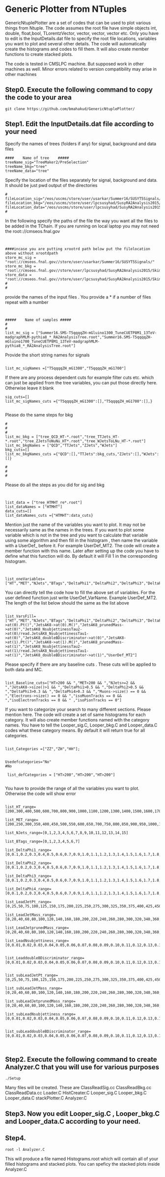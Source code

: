 
# Generic Plotter from NTuples

GenericNtuplePlotter are a set of codes that can be used to plot various things from Ntuple. The code assumes the root file have simple objects int, double, float,bool, TLorentzVector, vector<double>, vector<int>, vector<TLorentzVector> etc. Only you have to edit is the InputDetails.dat file to specify the root file locations, variables you want to plot and several other details. The code will automatically create the histograms and codes to fill them. It will also create member functions to create stacked plots.  

The code is tested in CMSLPC machine. But supposed work in other machines as well. Minor errors related to version compatibility may arise in other machines

## Step0. Execute the following command to copy the code to your area

```
git clone https://github.com/bmahakud/GenericNtuplePlotter/
```

## Step1. Edit the InputDetails.dat file according to your need

Specify the names of trees (folders if any) for signal, background and data files

```
####    Name of tree    #####
treeName_sig="TreeMaker2/PreSelection"
treeName_bkg="tree"
treeName_data="tree"

```
Specify the location of the files separately for signal, background and data. It should be just pwd output  of the directories 

```
#
fileLocation_sig="/eos/uscms/store/user/usarkar/Summer16/SUSYT5Signals/"
fileLocation_bkg="/eos/uscms/store/user/lpcsusyhad/SusyRA2Analysis2015/Skims/Run2ProductionV12/tree_signal/"
fileLocation_data="/eos/uscms/store/user/lpcsusyhad/SusyRA2Analysis2015/Skims/Run2ProductionV12/tree_signal/"
#
```

In the following specify the paths of the file the way you want all the files to be added in the TChain. If you are running on local laptop you may not need the root:://cmseos.fnal.gov 
```


####incase you are putting xrootrd path below put the filelocation above without xrootdpath
store_mc_sig = "root://cmseos.fnal.gov//store/user/usarkar/Summer16/SUSYT5Signals/"
store_mc_bkg = "root://cmseos.fnal.gov//store/user/lpcsusyhad/SusyRA2Analysis2015/Skims/Run2ProductionV12/tree_signal/"
store_data = "root://cmseos.fnal.gov//store/user/lpcsusyhad/SusyRA2Analysis2015/Skims/Run2ProductionV12/tree_signal/"
#
#
```
provide the names of the input files . You provide a * if a number of files repeat with a number

```


#####    Name of samples #####
#
#
list_mc_sig = ["Summer16.SMS-T5qqqqZH-mGluino1300_TuneCUETP8M1_13TeV-madgraphMLM-pythia8_*_RA2AnalysisTree.root","Summer16.SMS-T5qqqqZH-mGluino1700_TuneCUETP8M1_13TeV-madgraphMLM-pythia8_*_RA2AnalysisTree.root"]

```
Provide the short string names for signals
```

list_mc_sigNames =["T5qqqqZH_mG1300","T5qqqqZH_mG1700"]

```
If there are any process dependent cuts for example filter cuts etc. which can just be applied from the tree variables, you can put those directly here. Otherwise leave it blank
```
sig_cuts=[]
list_mc_sigNames_cuts ={"T5qqqqZH_mG1300":[],"T5qqqqZH_mG1700":[],}


```
Please do the same steps for bkg
```
#
#
#
list_mc_bkg = ["tree_QCD_HT-*.root","tree_TTJets_HT-*.root","tree_ZJetsToNuNu_HT*.root","tree_WJetsToLNu_HT-*.root"]
list_mc_bkgNames = ["QCD","TTJets","ZJets","WJets"]
bkg_cuts=[]
list_mc_bkgNames_cuts ={"QCD":[],"TTJets":bkg_cuts,"ZJets":[],"WJets":[]}

#
#
#
```
Please do all the steps as you did for sig and bkg
```


list_data = ["tree_HTMHT_re*.root"]
list_dataNames = ["HTMHT"]
data_cuts=[]
list_dataNames_cuts ={"HTMHT":data_cuts}

```
Mention just the name of the variables you want to plot. It may not be necessarily same as the names in the trees. If you want to plot some variable which is not in the tree and you want to calculate that variable using some algorithm and then fill in the histogram , then name the variable with a UserDef_ before it. For example UserDef_MT2. The code will create a member function with this name. Later after setting up the code you have to define what this function will do. By default it will Fill 1 in the corresponding histogram.

```


list_oneVariables=["HT","MET","NJets","BTags","DeltaPhi1","DeltaPhi2","DeltaPhi3","DeltaPhi4","LeadJetPt","LeadJetMass","LeadJetprunedMass","LeadNsubjettiness","LeaddoubleBDiscriminator","subLeadJetPt","subLeadJetMass","subLeadJetprunedMass","subLeadNsubjettiness","subLeaddoubleBDiscriminator","UserDef_MT2"]
```
You can directly tell the code how to fill the above set of variables. For the user defined function just write UserDef_VarName. Example UserDef_MT2. The length of the list below should the same as the list above 
```

list_VarsFill=["HT","MET","NJets","BTags","DeltaPhi1","DeltaPhi2","DeltaPhi3","DeltaPhi4","JetsAK8->at(0).Pt()","JetsAK8->at(0).M()","JetsAK8_prunedMass->at(0)","JetsAK8_NsubjettinessTau2->at(0)/read.JetsAK8_NsubjettinessTau1->at(0)","JetsAK8_doubleBDiscriminator->at(0)","JetsAK8->at(1).Pt()","JetsAK8->at(1).M()","JetsAK8_prunedMass->at(1)","JetsAK8_NsubjettinessTau2->at(1)/read.JetsAK8_NsubjettinessTau1->at(1)","JetsAK8_doubleBDiscriminator->at(1)","UserDef_MT2"]

```

Please specify if there are any baseline cuts . These cuts will be applied to both data and MC.
```

list_Baseline_cuts=["HT>200 && ","MET>200 && ","NJets>=2 && ","JetsAK8->size()>1 && ","DeltaPhi1>0.5 && ","DeltaPhi2>0.5 && ","DeltaPhi3>0.3 && ","DeltaPhi4>0.3 && ","Muons->size() == 0 && ","Electrons->size() == 0 && ","isoMuonTracks == 0 && ","isoElectronTracks == 0 && " ,"isoPionTracks == 0"]

```
If you want to categorize your search to many different sections. Please mention here. The code will create a set of same histograms for each category. It will also create member functions named with the category names. You have to tell the Looper_sig.C, Looper_bkg.C and Looper_data.C codes what these category means. By default it will return true for all categories.

```

list_Categories =["ZZ","ZH","HH"];


Usedefcategories="No"
#No
                                                                                                                                                                                                                           
 list_defCategories = ["HT>200","HT>200","HT>200"]


```

You have to provide the range of all the variables you want to plot. Otherwise the code will show error
```

list_HT_range=[200,300,400,500,600,700,800,900,1000,1100,1200,1300,1400,1500,1600,1700,1800,1900,2000,2100,2200,2300,2400,2500,2600,2700,2800,2900,3000,3100,3200,3300,3400,3500]

list_MET_range=[200,250,300,350,400,450,500,550,600,650,700,750,800,850,900,950,1000,1050,1100,1150,1200,1250,1300,1350,1400,1450,1500,1550,1600,1650,1700,1750,1800,1850,1900,1950,2000]

list_NJets_range=[0,1,2,3,4,5,6,7,8,9,10,11,12,13,14,15]

list_BTags_range=[0,1,2,3,4,5,6,7]

list_DeltaPhi1_range=[0,0.1,0.2,0.3,0.4,0.5,0.6,0.7,0.9,1.0,1.1,1.2,1.3,1.4,1.5,1.6,1.7,1.8,1.9,2.0,2.1,2.2,2.3,2.4,2.5,2.6,2.7,2.8,2.9,3.0,3.1,3.2,3.3,3.4,3.5,3.6,3.7,3.8,3.9,4.0]

list_DeltaPhi2_range=[0,0.1,0.2,0.3,0.4,0.5,0.6,0.7,0.9,1.0,1.1,1.2,1.3,1.4,1.5,1.6,1.7,1.8,1.9,2.0,2.1,2.2,2.3,2.4,2.5,2.6,2.7,2.8,2.9,3.0,3.1,3.2,3.3,3.4,3.5,3.6,3.7,3.8,3.9,4.0]

list_DeltaPhi3_range=[0,0.1,0.2,0.3,0.4,0.5,0.6,0.7,0.9,1.0,1.1,1.2,1.3,1.4,1.5,1.6,1.7,1.8,1.9,2.0,2.1,2.2,2.3,2.4,2.5,2.6,2.7,2.8,2.9,3.0,3.1,3.2,3.3,3.4,3.5,3.6,3.7,3.8,3.9,4.0]

list_DeltaPhi4_range=[0,0.1,0.2,0.3,0.4,0.5,0.6,0.7,0.9,1.0,1.1,1.2,1.3,1.4,1.5,1.6,1.7,1.8,1.9,2.0,2.1,2.2,2.3,2.4,2.5,2.6,2.7,2.8,2.9,3.0,3.1,3.2,3.3,3.4,3.5,3.6,3.7,3.8,3.9,4.0]

list_LeadJetPt_range=[0,25,50,75,100,125,150,175,200,225,250,275,300,325,350,375,400,425,450,475,500,525,550,575,600,625,650,675,700,725,750,775,800,825,850,875,900,925,950,975,1000,1025,1050,1075,1100,1125,1150,1175,1200]

list_LeadJetMass_range=[0,20,40,60,80,100,120,140,160,180,200,220,240,260,280,300,320,340,360,380,400,420,440,460,480,500]

list_LeadJetprunedMass_range=[0,20,40,60,80,100,120,140,160,180,200,220,240,260,280,300,320,340,360,380,400,420,440,460,480,500]

list_LeadNsubjettiness_range=[0,0.01,0.02,0.03,0.04,0.05,0.06,0.07,0.08,0.09,0.10,0.11,0.12,0.13,0.14,0.15,0.16,0.17,0.18,0.19,0.20,0.21,0.22,0.23,0.24,0.25,0.26,0.27,0.28,0.29,0.30,0.31,0.32,0.33,0.34,0.35,0.36,0.37,0.38,0.39,0.40,0.41,0.42,0.43,0.44,0.45,0.46,0.47,0.48,0.49,0.50,0.51,0.52,0.53,0.54,0.55,0.56,0.57,0.58,0.59,0.60,0.61,0.62,0.63,0.64,0.65,0.66,0.67,0.68,0.69,0.70,0.71,0.72,0.73,0.74,0.75,0.76,0.77,0.78,0.79,0.80,0.81,0.82,0.83,0.84,0.85,0.86,0.87,0.88,0.89,0.90,0.91,0.92,0.93,0.94,0.95,0.96,0.97,0.98,0.99,1.00]


list_LeaddoubleBDiscriminator_range=[0,0.01,0.02,0.03,0.04,0.05,0.06,0.07,0.08,0.09,0.10,0.11,0.12,0.13,0.14,0.15,0.16,0.17,0.18,0.19,0.20,0.21,0.22,0.23,0.24,0.25,0.26,0.27,0.28,0.29,0.30,0.31,0.32,0.33,0.34,0.35,0.36,0.37,0.38,0.39,0.40,0.41,0.42,0.43,0.44,0.45,0.46,0.47,0.48,0.49,0.50,0.51,0.52,0.53,0.54,0.55,0.56,0.57,0.58,0.59,0.60,0.61,0.62,0.63,0.64,0.65,0.66,0.67,0.68,0.69,0.70,0.71,0.72,0.73,0.74,0.75,0.76,0.77,0.78,0.79,0.80,0.81,0.82,0.83,0.84,0.85,0.86,0.87,0.88,0.89,0.90,0.91,0.92,0.93,0.94,0.95,0.96,0.97,0.98,0.99,1.00]


list_subLeadJetPt_range=[0,25,50,75,100,125,150,175,200,225,250,275,300,325,350,375,400,425,450,475,500,525,550,575,600,625,650,675,700,725,750,775,800,825,850,875,900,925,950,975,1000,1025,1050,1075,1100,1125,1150,1175,1200]

list_subLeadJetMass_range=[0,20,40,60,80,100,120,140,160,180,200,220,240,260,280,300,320,340,360,380,400,420,440,460,480,500]

list_subLeadJetprunedMass_range=[0,20,40,60,80,100,120,140,160,180,200,220,240,260,280,300,320,340,360,380,400,420,440,460,480,500]

list_subLeadNsubjettiness_range=[0,0.01,0.02,0.03,0.04,0.05,0.06,0.07,0.08,0.09,0.10,0.11,0.12,0.13,0.14,0.15,0.16,0.17,0.18,0.19,0.20,0.21,0.22,0.23,0.24,0.25,0.26,0.27,0.28,0.29,0.30,0.31,0.32,0.33,0.34,0.35,0.36,0.37,0.38,0.39,0.40,0.41,0.42,0.43,0.44,0.45,0.46,0.47,0.48,0.49,0.50,0.51,0.52,0.53,0.54,0.55,0.56,0.57,0.58,0.59,0.60,0.61,0.62,0.63,0.64,0.65,0.66,0.67,0.68,0.69,0.70,0.71,0.72,0.73,0.74,0.75,0.76,0.77,0.78,0.79,0.80,0.81,0.82,0.83,0.84,0.85,0.86,0.87,0.88,0.89,0.90,0.91,0.92,0.93,0.94,0.95,0.96,0.97,0.98,0.99,1.00]


list_subLeaddoubleBDiscriminator_range=[0,0.01,0.02,0.03,0.04,0.05,0.06,0.07,0.08,0.09,0.10,0.11,0.12,0.13,0.14,0.15,0.16,0.17,0.18,0.19,0.20,0.21,0.22,0.23,0.24,0.25,0.26,0.27,0.28,0.29,0.30,0.31,0.32,0.33,0.34,0.35,0.36,0.37,0.38,0.39,0.40,0.41,0.42,0.43,0.44,0.45,0.46,0.47,0.48,0.49,0.50,0.51,0.52,0.53,0.54,0.55,0.56,0.57,0.58,0.59,0.60,0.61,0.62,0.63,0.64,0.65,0.66,0.67,0.68,0.69,0.70,0.71,0.72,0.73,0.74,0.75,0.76,0.77,0.78,0.79,0.80,0.81,0.82,0.83,0.84,0.85,0.86,0.87,0.88,0.89,0.90,0.91,0.92,0.93,0.94,0.95,0.96,0.97,0.98,0.99,1.00]
                                                                                                                                                                                                                                                                                                                                                                                                                                                 
                                                                                                                                                                                                                           

```














## Step2. Execute the following command to create Analyzer.C that you will use for various purposes
```
./Setup
```
Many files will be created. These are 
ClassReadSig.cc
ClassReadBkg.cc
ClassReadData.cc
Loader.C
HistCreater.C
Looper_sig.C
Looper_bkg.C
Looper_data.C
stackPlotter.C
Analyzer.C



## Step3. Now you edit Looper_sig.C , Looper_bkg.C and Looper_data.C according to your need. 




## Step4.
```
root -l Analyzer.C
```

This will produce a file named Histograms.root which will contain all of your filled histograms and stacked plots. You can speficy the stacked plots inside Analyzer.C





